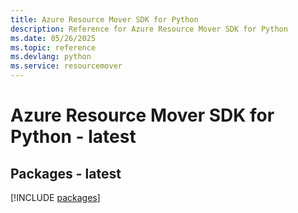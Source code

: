 ```yaml
---
title: Azure Resource Mover SDK for Python
description: Reference for Azure Resource Mover SDK for Python
ms.date: 05/26/2025
ms.topic: reference
ms.devlang: python
ms.service: resourcemover
---
```

# Azure Resource Mover SDK for Python - latest
## Packages - latest
[!INCLUDE [packages](resource-mover-index.md)]